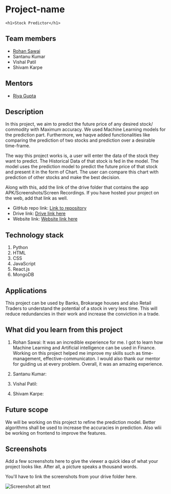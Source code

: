
# Project-name
<p align="center">
        
    <h1>Stock Predictor</h1>
</p>

## Team members
* [Rohan Sawai](https://github.com/rohansawai)
* Santanu Kumar
* Vishal Patil
* Shivam Karpe

## Mentors
* [Riya Gupta](https://github.com/RiyaGupta99)

## Description
In this project, we aim to predict the future price of any desired stock/ commodity with Maximum accuracy. We used Machine Learning models for the prediction part. Furthermore, we haqve added functionalities like comparing the prediction of two stocks and prediction over a desirable time-frame.

The way this project works is, a user will enter the data of the stock they want to predict. The Historical Data of that stock is fed in the model. The model uses the prediction model to predict the future price of that stock and present it in the form of Chart. The user can compare this chart with prediction of other stocks and make the best decision.  

Along with this, add the link of the drive folder that contains the app APK/Screenshots/Screen Recordings. If you have hosted your project on the web, add that link as well.

* GitHub repo link: [Link to repository](https://github.com/your-repo-link)
* Drive link: [Drive link here](https://drive.google.com/)
* Website link: [Website link here](www.google.com)

## Technology stack
1. Python
2. HTML
3. CSS
4. JavaScript
5. React.js
6. MongoDB


## Applications
This project can be used by Banks, Brokarage houses and also Retail Traders to understand the potential of a stock in very less time. This will reduce redundancies in their work and increase the conviction in a trade.

## What did you learn from this project

1. Rohan Sawai: It was an incredible experience for me. I got to learn how Machine Learning and Artificial intelligence can be used in Finance. Working on this project helped me improve my skills such as time-management, effective-communicaton. I would also thank our mentor for guiding us at every problem. Overall, it was an amazing experience.

2. Santanu Kumar:

3. Vishal Patil:

4. Shivam Karpe:


## Future scope
We will be working on this project to refine the prediction model. Better algorithms shall be used to increase the accuracies in prediction. Also wlii be working on frontend to improve the features.

## Screenshots
Add a few screenshots here to give the viewer a quick idea of what your project looks like. After all, a picture speaks a thousand words.

You'll have to link the screenshots from your drive folder here.

![Screenshot alt text](https://edtimes.in/wp-content/uploads/2018/09/NikeMeme10-640x633.jpg "Here is a screenshot")
